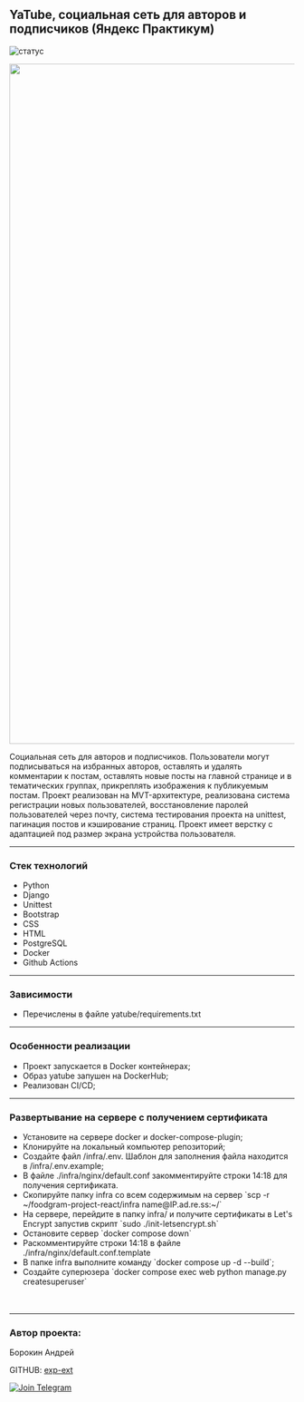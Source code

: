 <h2>YaTube, cоциальная сеть для авторов и подписчиков (Яндекс Практикум)</h2>

![статус](https://github.com/exp-ext/foodgram-project-react/actions/workflows/yatube_workflow.yml/badge.svg?event=push)

<p align="center">
<img src="https://www.affde.com/uploads/article/13525/J0ypLxCKzjX12HIF.jpg" width="1200">
</p>
<p>Социальная сеть для авторов и подписчиков. Пользователи могут подписываться на избранных авторов, оставлять и удалять комментарии к постам, оставлять новые посты на главной странице и в тематических группах, прикреплять изображения к публикуемым постам.
Проект реализован на MVT-архитектуре, реализована система регистрации новых пользователей, восстановление паролей пользователей через почту, система тестирования проекта на unittest, пагинация постов и кэширование страниц. Проект имеет верстку с адаптацией под размер экрана устройства пользователя.</p>
<hr />
<h3>Стек технологий</h3>
<ul>
<li>Python</li>
<li>Django</li>
<li>Unittest</li>
<li>Bootstrap</li>
<li>CSS</li>
<li>HTML</li>
<li>PostgreSQL</li>
<li>Docker</li>
<li>Github Actions</li>
</ul>
<hr />
<h3>Зависимости</h3>
<ul>
<li>Перечислены в файле yatube/requirements.txt</li>
</ul>
<hr />
<h3>Особенности реализации</h3>
<ul>
<li>Проект запускается в Docker контейнерах;</li>
<li>Образ yatube запушен на DockerHub;</li>
<li>Реализован CI/CD;</li>
</ul>
<hr />
<h3>Развертывание на сервере c получением сертификата</h3>
<ul>
<li>Установите на сервере docker и docker-compose-plugin;</li>
<li>Клонируйте на локальный компьютер репозиторий;</li>
<li>Создайте файл /infra/.env. Шаблон для заполнения файла находится в /infra/.env.example;</li>
<li>В файле ./infra/nginx/default.conf закомментируйте строки 14:18 для получения сертификата.</li>
<li>Скопируйте папку infra со всем содержимым на сервер `scp -r ~/foodgram-project-react/infra name@IP.ad.re.ss:~/`
</li>
<li>На сервере, перейдите в папку infra/ и получите сертификаты в Let's Encrypt запустив скрипт `sudo ./init-letsencrypt.sh`</li>
<li>Остановите сервер `docker compose down` </li>
<li>Раскомментируйте строки 14:18 в файле ./infra/nginx/default.conf.template</li>
<li>В папке infra выполните команду `docker compose up -d --build`;</li>
<li>Создайте суперюзера `docker compose exec web python manage.py createsuperuser`</li>
<br /><br />
</ul>
<hr />
<h3>Автор проекта:</h3>
<p>Борокин Андрей</p>

GITHUB: [exp-ext](https://github.com/exp-ext)

[![Join Telegram](https://img.shields.io/badge/My%20Telegram-Join-blue)](https://t.me/Borokin)